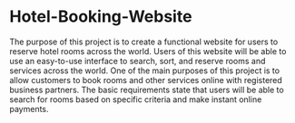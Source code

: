 # Hotel-Booking-Website
The purpose of this project is to create a functional website for users to reserve hotel rooms across the world. Users of this website will be able to use an easy-to-use interface to search, sort, and reserve rooms and services across the world. One of the main purposes of this project is to allow customers to book rooms and other services online with registered business partners. The basic requirements state that users will be able to search for rooms based on specific criteria and make instant online payments.
